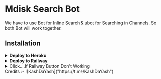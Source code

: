 # Mdisk Search Bot

We have to use Bot for Inline Search & ubot for Searching in Channels. So both Bot will work together.

## Installation

<details><summary><b>Deploy to Heroku</b></summary>
<p>
<br>
<a href="https://heroku.com/deploy?template=https://github.com/KashDaYash/MdiskSearchBot">
  <img src="https://www.herokucdn.com/deploy/button.svg" alt="Deploy">
</a>
</p>
</details>

<details>
  <summary><b>Deploy to Railway</b></summary>
<br/>


<p align="left">
<a href="https://railway.app/new/template/PbO0CD?referralCode=bg3WnK">
 <img height="30px" src="https://railway.app/button.svg"></a>
</p>
</details>
<details><summary>Click....If Railway Button Don't Working</summary>
<p> If You Are Not Deploying....Then Click On Down Image 👇 
<a href="https://railway.app/new/template/PbO0CD?referralCode=bg3WnK">
<img height="90px" width=250px" src="https://te.legra.ph/file/f58684e0f12d7d524b66e.jpg">
</a>
</p>
</details>
Credits :-
![KashDaYash]("https://t.me/KashDaYash")
